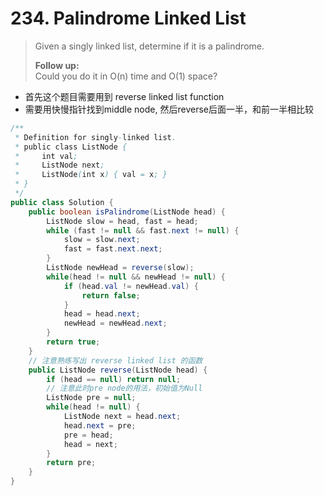 # 234. Palindrome Linked List

> Given a singly linked list, determine if it is a palindrome.
>
> **Follow up:**  
> Could you do it in O\(n\) time and O\(1\) space?

* 首先这个题目需要用到 reverse linked list function
* 需要用快慢指针找到middle node, 然后reverse后面一半，和前一半相比较

```java
/**
 * Definition for singly-linked list.
 * public class ListNode {
 *     int val;
 *     ListNode next;
 *     ListNode(int x) { val = x; }
 * }
 */
public class Solution {
    public boolean isPalindrome(ListNode head) {
        ListNode slow = head, fast = head;
        while (fast != null && fast.next != null) {
            slow = slow.next;
            fast = fast.next.next;
        }
        ListNode newHead = reverse(slow);
        while(head != null && newHead != null) {
            if (head.val != newHead.val) {
                return false;
            }
            head = head.next;
            newHead = newHead.next;
        }
        return true;
    }
    // 注意熟练写出 reverse linked list 的函数
    public ListNode reverse(ListNode head) {
        if (head == null) return null;
        // 注意此时pre node的用法，初始值为Null
        ListNode pre = null;
        while(head != null) {
            ListNode next = head.next;
            head.next = pre;
            pre = head;
            head = next;
        }
        return pre;
    }
}
```



